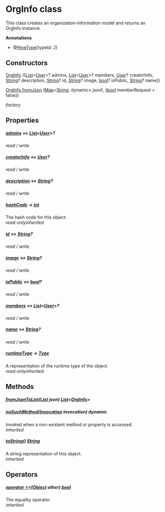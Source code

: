 


# OrgInfo class









<p>This class creates an organization-information model and returns an OrgInfo instance.</p>









**Annotations**

- @[HiveType](https://pub.dev/documentation/hive/2.2.3/hive/HiveType-class.html)(typeId: 2)


## Constructors

[OrgInfo](../models_organization_org_info/OrgInfo/OrgInfo.md) (\{[List](https://api.flutter.dev/flutter/dart-core/List-class.html)&lt;[User](../models_user_user_info/User-class.md)>? admins, [List](https://api.flutter.dev/flutter/dart-core/List-class.html)&lt;[User](../models_user_user_info/User-class.md)>? members, [User](../models_user_user_info/User-class.md)? creatorInfo, [String](https://api.flutter.dev/flutter/dart-core/String-class.html)? description, [String](https://api.flutter.dev/flutter/dart-core/String-class.html)? id, [String](https://api.flutter.dev/flutter/dart-core/String-class.html)? image, [bool](https://api.flutter.dev/flutter/dart-core/bool-class.html)? isPublic, [String](https://api.flutter.dev/flutter/dart-core/String-class.html)? name})

   

[OrgInfo.fromJson](../models_organization_org_info/OrgInfo/OrgInfo.fromJson.md) ([Map](https://api.flutter.dev/flutter/dart-core/Map-class.html)&lt;[String](https://api.flutter.dev/flutter/dart-core/String-class.html), dynamic> json1, \{[bool](https://api.flutter.dev/flutter/dart-core/bool-class.html) memberRequest = false})

   _factory_


## Properties

##### [admins](../models_organization_org_info/OrgInfo/admins.md) &#8596; [List](https://api.flutter.dev/flutter/dart-core/List-class.html)&lt;[User](../models_user_user_info/User-class.md)>?



  
_<span class="feature">read / write</span>_



##### [creatorInfo](../models_organization_org_info/OrgInfo/creatorInfo.md) &#8596; [User](../models_user_user_info/User-class.md)?



  
_<span class="feature">read / write</span>_



##### [description](../models_organization_org_info/OrgInfo/description.md) &#8596; [String](https://api.flutter.dev/flutter/dart-core/String-class.html)?



  
_<span class="feature">read / write</span>_



##### [hashCode](https://api.flutter.dev/flutter/dart-core/Object/hashCode.html) &#8594; [int](https://api.flutter.dev/flutter/dart-core/int-class.html)



The hash code for this object.  
_<span class="feature">read-only</span><span class="feature">inherited</span>_



##### [id](../models_organization_org_info/OrgInfo/id.md) &#8596; [String](https://api.flutter.dev/flutter/dart-core/String-class.html)?



  
_<span class="feature">read / write</span>_



##### [image](../models_organization_org_info/OrgInfo/image.md) &#8596; [String](https://api.flutter.dev/flutter/dart-core/String-class.html)?



  
_<span class="feature">read / write</span>_



##### [isPublic](../models_organization_org_info/OrgInfo/isPublic.md) &#8596; [bool](https://api.flutter.dev/flutter/dart-core/bool-class.html)?



  
_<span class="feature">read / write</span>_



##### [members](../models_organization_org_info/OrgInfo/members.md) &#8596; [List](https://api.flutter.dev/flutter/dart-core/List-class.html)&lt;[User](../models_user_user_info/User-class.md)>?



  
_<span class="feature">read / write</span>_



##### [name](../models_organization_org_info/OrgInfo/name.md) &#8596; [String](https://api.flutter.dev/flutter/dart-core/String-class.html)?



  
_<span class="feature">read / write</span>_



##### [runtimeType](https://api.flutter.dev/flutter/dart-core/Object/runtimeType.html) &#8594; [Type](https://api.flutter.dev/flutter/dart-core/Type-class.html)



A representation of the runtime type of the object.  
_<span class="feature">read-only</span><span class="feature">inherited</span>_





## Methods

##### [fromJsonToList](../models_organization_org_info/OrgInfo/fromJsonToList.md)([List](https://api.flutter.dev/flutter/dart-core/List-class.html) json) [List](https://api.flutter.dev/flutter/dart-core/List-class.html)&lt;[OrgInfo](../models_organization_org_info/OrgInfo-class.md)>



  




##### [noSuchMethod](https://api.flutter.dev/flutter/dart-core/Object/noSuchMethod.html)([Invocation](https://api.flutter.dev/flutter/dart-core/Invocation-class.html) invocation) dynamic



Invoked when a non-existent method or property is accessed.  
_<span class="feature">inherited</span>_



##### [toString](https://api.flutter.dev/flutter/dart-core/Object/toString.html)() [String](https://api.flutter.dev/flutter/dart-core/String-class.html)



A string representation of this object.  
_<span class="feature">inherited</span>_





## Operators

##### [operator ==](https://api.flutter.dev/flutter/dart-core/Object/operator_equals.html)([Object](https://api.flutter.dev/flutter/dart-core/Object-class.html) other) [bool](https://api.flutter.dev/flutter/dart-core/bool-class.html)



The equality operator.  
_<span class="feature">inherited</span>_















